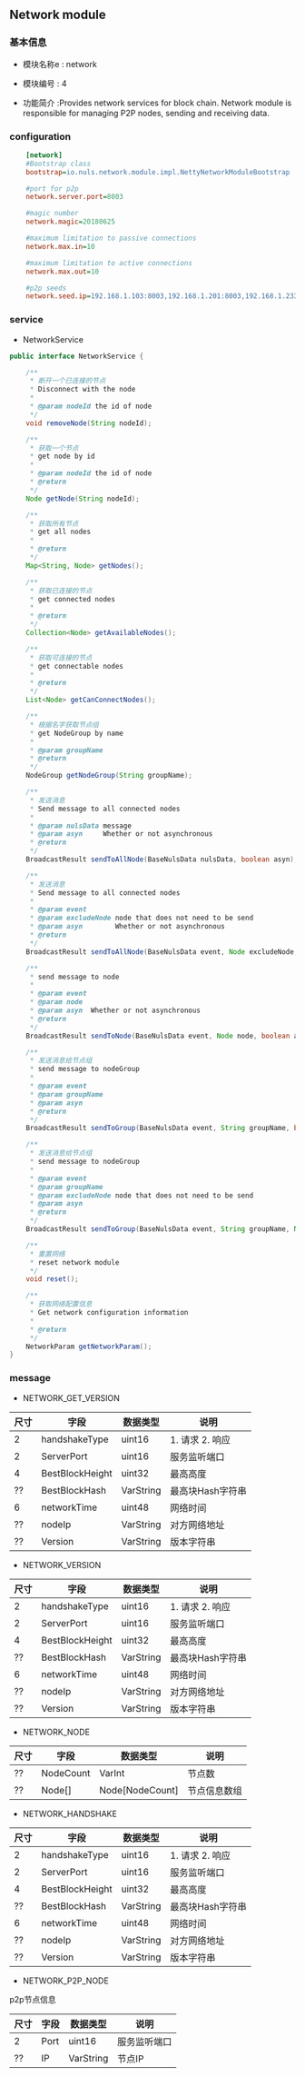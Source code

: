 ## Network module


### 基本信息

* 模块名称e : network

* 模块编号 : 4

* 功能简介 :Provides network services for block chain. Network module is responsible for managing P2P nodes, sending and receiving data.

### configuration

```ini
    [network]
    #Bootstrap class
    bootstrap=io.nuls.network.module.impl.NettyNetworkModuleBootstrap

    #port for p2p
    network.server.port=8003

    #magic number
    network.magic=20180625

    #maximum limitation to passive connections
    network.max.in=10

    #maximum limitation to active connections
    network.max.out=10

    #p2p seeds
    network.seed.ip=192.168.1.103:8003,192.168.1.201:8003,192.168.1.233:8003
```



### service

* NetworkService

```java
public interface NetworkService {

    /**
     * 断开一个已连接的节点
     * Disconnect with the node
     *
     * @param nodeId the id of node
     */
    void removeNode(String nodeId);

    /**
     * 获取一个节点
     * get node by id
     *
     * @param nodeId the id of node
     * @return
     */
    Node getNode(String nodeId);

    /**
     * 获取所有节点
     * get all nodes
     *
     * @return
     */
    Map<String, Node> getNodes();

    /**
     * 获取已连接的节点
     * get connected nodes
     *
     * @return
     */
    Collection<Node> getAvailableNodes();

    /**
     * 获取可连接的节点
     * get connectable nodes
     *
     * @return
     */
    List<Node> getCanConnectNodes();

    /**
     * 根据名字获取节点组
     * get NodeGroup by name
     *
     * @param groupName
     * @return
     */
    NodeGroup getNodeGroup(String groupName);

    /**
     * 发送消息
     * Send message to all connected nodes
     *
     * @param nulsData message
     * @param asyn     Whether or not asynchronous
     * @return
     */
    BroadcastResult sendToAllNode(BaseNulsData nulsData, boolean asyn);

    /**
     * 发送消息
     * Send message to all connected nodes
     *
     * @param event
     * @param excludeNode node that does not need to be send
     * @param asyn        Whether or not asynchronous
     * @return
     */
    BroadcastResult sendToAllNode(BaseNulsData event, Node excludeNode, boolean asyn);

    /**
     * send message to node
     *
     * @param event
     * @param node
     * @param asyn  Whether or not asynchronous
     * @return
     */
    BroadcastResult sendToNode(BaseNulsData event, Node node, boolean asyn);

    /**
     * 发送消息给节点组
     * send message to nodeGroup
     *
     * @param event
     * @param groupName
     * @param asyn
     * @return
     */
    BroadcastResult sendToGroup(BaseNulsData event, String groupName, boolean asyn);

    /**
     * 发送消息给节点组
     * send message to nodeGroup
     *
     * @param event
     * @param groupName
     * @param excludeNode node that does not need to be send
     * @param asyn
     * @return
     */
    BroadcastResult sendToGroup(BaseNulsData event, String groupName, Node excludeNode, boolean asyn);

    /**
     * 重置网络
     * reset network module
     */
    void reset();

    /**
     * 获取网络配置信息
     * Get network configuration information
     *
     * @return
     */
    NetworkParam getNetworkParam();
}
```

### message

* NETWORK_GET_VERSION

| 尺寸   | 字段              | 数据类型      | 说明            |
| ---- | --------------- | --------- | ------------- |
| 2    | handshakeType   | uint16    | 1. 请求   2. 响应 |
| 2    | ServerPort      | uint16    | 服务监听端口        |
| 4    | BestBlockHeight | uint32    | 最高高度          |
| ??   | BestBlockHash   | VarString | 最高块Hash字符串    |
| 6    | networkTime     | uint48    | 网络时间          |
| ??   | nodeIp          | VarString | 对方网络地址        |
| ??   | Version         | VarString | 版本字符串         |

* NETWORK_VERSION

| 尺寸   | 字段              | 数据类型      | 说明            |
| ---- | --------------- | --------- | ------------- |
| 2    | handshakeType   | uint16    | 1. 请求   2. 响应 |
| 2    | ServerPort      | uint16    | 服务监听端口        |
| 4    | BestBlockHeight | uint32    | 最高高度          |
| ??   | BestBlockHash   | VarString | 最高块Hash字符串    |
| 6    | networkTime     | uint48    | 网络时间          |
| ??   | nodeIp          | VarString | 对方网络地址        |
| ??   | Version         | VarString | 版本字符串         |

* NETWORK_NODE

| 尺寸   | 字段        | 数据类型            | 说明     |
| ---- | --------- | --------------- | ------ |
| ??   | NodeCount | VarInt          | 节点数    |
| ??   | Node[]    | Node[NodeCount] | 节点信息数组 |

* NETWORK_HANDSHAKE

| 尺寸   | 字段              | 数据类型      | 说明            |
| ---- | --------------- | --------- | ------------- |
| 2    | handshakeType   | uint16    | 1. 请求   2. 响应 |
| 2    | ServerPort      | uint16    | 服务监听端口        |
| 4    | BestBlockHeight | uint32    | 最高高度          |
| ??   | BestBlockHash   | VarString | 最高块Hash字符串    |
| 6    | networkTime     | uint48    | 网络时间          |
| ??   | nodeIp          | VarString | 对方网络地址        |
| ??   | Version         | VarString | 版本字符串         |

* NETWORK_P2P_NODE

p2p节点信息

| 尺寸   | 字段   | 数据类型      | 说明     |
| ---- | ---- | --------- | ------ |
| 2    | Port | uint16    | 服务监听端口 |
| ??   | IP   | VarString | 节点IP   |
